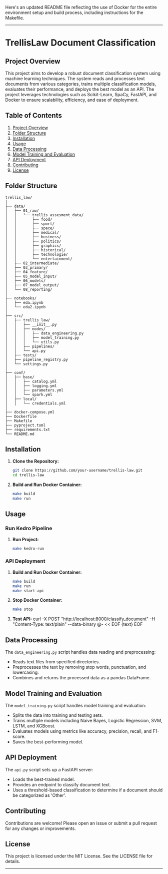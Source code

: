 Here's an updated README file reflecting the use of Docker for the entire environment setup and build process, including instructions for the Makefile.

---

# TrellisLaw Document Classification

## Project Overview

This project aims to develop a robust document classification system using machine learning techniques. The system reads and processes text documents from various categories, trains multiple classification models, evaluates their performance, and deploys the best model as an API. The project leverages technologies such as Scikit-Learn, SpaCy, FastAPI, and Docker to ensure scalability, efficiency, and ease of deployment.

## Table of Contents

1. [Project Overview](#project-overview)
2. [Folder Structure](#folder-structure)
3. [Installation](#installation)
4. [Usage](#usage)
5. [Data Processing](#data-processing)
6. [Model Training and Evaluation](#model-training-and-evaluation)
7. [API Deployment](#api-deployment)
8. [Contributing](#contributing)
9. [License](#license)

## Folder Structure

```
trellis_law/
│
├── data/
│   ├── 01_raw/
│   │   └── trellis_assesment_data/
│   │       ├── food/
│   │       ├── sport/
│   │       ├── space/
│   │       ├── medical/
│   │       ├── business/
│   │       ├── politics/
│   │       ├── graphics/
│   │       ├── historical/
│   │       ├── technologie/
│   │       └── entertainment/
│   ├── 02_intermediate/
│   ├── 03_primary/
│   ├── 04_feature/
│   ├── 05_model_input/
│   ├── 06_models/
│   ├── 07_model_output/
│   └── 08_reporting/
│
├── notebooks/
│   ├── eda.ipynb
│   └── eda2.ipynb
│
├── src/
│   ├── trellis_law/
│   │   ├── __init__.py
│   │   ├── nodes/
│   │   │   ├── data_engineering.py
│   │   │   ├── model_training.py
│   │   │   └── utils.py
│   │   ├── pipelines/
│   │   └── api.py
│   ├── tests/
│   ├── pipeline_registry.py
│   └── settings.py
│
├── conf/
│   ├── base/
│   │   ├── catalog.yml
│   │   ├── logging.yml
│   │   ├── parameters.yml
│   │   └── spark.yml
│   ├── local/
│   │   └── credentials.yml
│
├── docker-compose.yml
├── Dockerfile
├── Makefile
├── pyproject.toml
├── requirements.txt
└── README.md
```

## Installation

1. **Clone the Repository:**
   ```bash
   git clone https://github.com/your-username/trellis-law.git
   cd trellis-law
   ```

2. **Build and Run Docker Container:**
   ```bash
   make build
   make run
   ```

## Usage

### Run Kedro Pipeline

1. **Run Project:**
   ```bash
   make kedro-run
   ```

### API Deployment

1. **Build and Run Docker Container:**
   ```bash
   make build
   make run
   make start-api

   ```

2. **Stop Docker Container:**
   ```bash
   make stop
   ```

3. **Test API:**
   curl -X POST "http://localhost:8000/classify_document" -H "Content-Type: text/plain" --data-binary @- << EOF
{text}
EOF


## Data Processing

The `data_engineering.py` script handles data reading and preprocessing:
- Reads text files from specified directories.
- Preprocesses the text by removing stop words, punctuation, and lowercasing.
- Combines and returns the processed data as a pandas DataFrame.

## Model Training and Evaluation

The `model_training.py` script handles model training and evaluation:
- Splits the data into training and testing sets.
- Trains multiple models including Naive Bayes, Logistic Regression, SVM, LSTM, and XGBoost.
- Evaluates models using metrics like accuracy, precision, recall, and F1-score.
- Saves the best-performing model.

## API Deployment

The `api.py` script sets up a FastAPI server:
- Loads the best-trained model.
- Provides an endpoint to classify document text.
- Uses a threshold-based classification to determine if a document should be categorized as 'Other'.

## Contributing

Contributions are welcome! Please open an issue or submit a pull request for any changes or improvements.

## License

This project is licensed under the MIT License. See the LICENSE file for details.

---